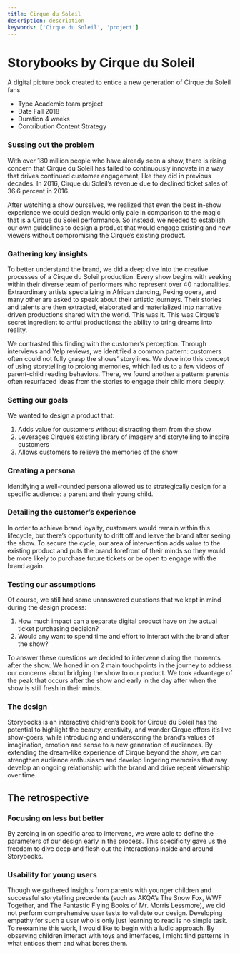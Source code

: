 ```yaml
---
title: Cirque du Soleil
description: description
keywords: ['Cirque du Soleil', 'project']
---
```


# Storybooks by Cirque du Soleil

A digital picture book created to entice a new generation of Cirque du Soleil fans

- Type Academic team project
- Date Fall 2018
- Duration 4 weeks
- Contribution Content Strategy

### Sussing out the problem

With over 180 million people who have already seen a show, there is rising concern that Cirque du Soleil has failed to continuously innovate in a way that drives continued customer engagement, like they did in previous decades. In 2016, Cirque du Soleil’s revenue due to declined ticket sales of 36.6 percent in 2016.

After watching a show ourselves, we realized that even the best in-show experience we could design would only pale in comparison to the magic that is a Cirque du Soleil performance. So instead, we needed to establish our own guidelines to design a product that would engage existing and new viewers without compromising the Cirque’s existing product.

### Gathering key insights

To better understand the brand, we did a deep dive into the creative processes of a Cirque du Soleil production. Every show begins with seeking within their diverse team of performers who represent over 40 nationalities. Extraordinary artists specializing in African dancing, Peking opera, and many other are asked to speak about their artistic journeys. Their stories and talents are then extracted, elaborated and materialized into narrative driven productions shared with the world. This was it. This was Cirque’s secret ingredient to artful productions: the ability to bring dreams into reality.

We contrasted this finding with the customer’s perception. Through interviews and Yelp reviews, we identified a common pattern: customers often could not fully grasp the shows’ storylines. We dove into this concept of using storytelling to prolong memories, which led us to a few videos of parent-child reading behaviors. There, we found another a pattern: parents often resurfaced ideas from the stories to engage their child more deeply.

### Setting our goals

We wanted to design a product that:

1. Adds value for customers without distracting them from the show
2. Leverages Cirque’s existing library of imagery and storytelling to inspire customers
3. Allows customers to relieve the memories of the show

### Creating a persona

Identifying a well-rounded persona allowed us to strategically design for a specific audience: a parent and their young child.

### Detailing the customer’s experience

In order to achieve brand loyalty, customers would remain within this lifecycle, but there’s opportunity to drift off and leave the brand after seeing the show. To secure the cycle, our area of intervention adds value to the existing product and puts the brand forefront of their minds so they would be more likely to purchase future tickets or be open to engage with the brand again.

### Testing our assumptions

Of course, we still had some unanswered questions that we kept in mind during the design process:

1. How much impact can a separate digital product have on the actual ticket purchasing decision?
2. Would any want to spend time and effort to interact with the brand after the show?

To answer these questions we decided to intervene during the moments after the show. We honed in on 2 main touchpoints in the journey to address our concerns about bridging the show to our product. We took advantage of the peak that occurs after the show and early in the day after when the show is still fresh in their minds.

### The design

Storybooks is an interactive children’s book for Cirque du Soleil has the potential to highlight the beauty, creativity, and wonder Cirque offers it’s live show-goers, while introducing and underscoring the brand’s values of imagination, emotion and sense to a new generation of audiences. By extending the dream-like experience of Cirque beyond the show, we can strengthen audience enthusiasm and develop lingering memories that may develop an ongoing relationship with the brand and drive repeat viewership over time.

## The retrospective

### Focusing on less but better

By zeroing in on specific area to intervene, we were able to define the parameters of our design early in the process. This specificity gave us the freedom to dive deep and flesh out the interactions inside and around Storybooks.

### Usability for young users

Though we gathered insights from parents with younger children and successful storytelling precedents (such as AKQA’s The Snow Fox, WWF Together, and The Fantastic Flying Books of Mr. Morris Lessmore), we did not perform comprehensive user tests to validate our design. Developing empathy for such a user who is only just learning to read is no simple task. To reexamine this work, I would like to begin with a ludic approach. By observing children interact with toys and interfaces, I might find patterns in what entices them and what bores them.
